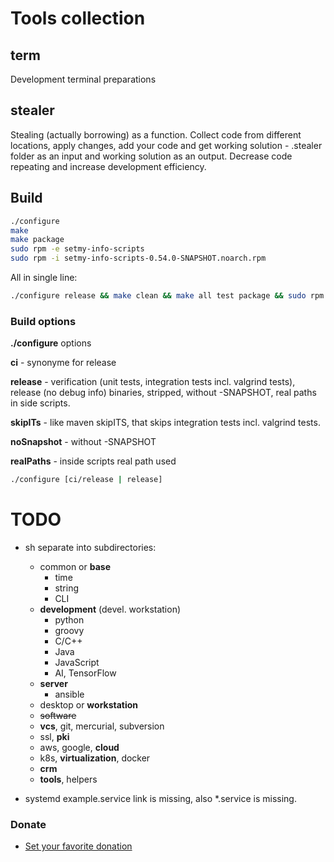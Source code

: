 
# Tools collection

## term

Development terminal preparations

## stealer

Stealing (actually borrowing) as a function. Collect code from different locations, apply changes, add your code and get
working solution - .stealer folder as an input and working solution as an output.
Decrease code repeating and increase development efficiency.

## Build

```sh
./configure
make
make package
sudo rpm -e setmy-info-scripts
sudo rpm -i setmy-info-scripts-0.54.0-SNAPSHOT.noarch.rpm
```

All in single line:

```sh
./configure release && make clean && make all test package && sudo rpm -e setmy-info-scripts && sudo rpm -i setmy-info-scripts-0.54.0.noarch.rpm
```

### Build options

**./configure** options

**ci** - synonyme for release

**release** -
    verification (unit tests, integration tests incl. valgrind tests), release (no debug info) binaries, stripped, without 
    -SNAPSHOT, real paths in side scripts.

**skipITs** - like maven skipITS, that skips integration tests incl. valgrind tests.

**noSnapshot** - without -SNAPSHOT

**realPaths** - inside scripts real path used

```sh
./configure [ci/release | release]
```

# TODO

* sh separate into subdirectories:
  * common or **base**
    * time
    * string
    * CLI
  * **development** (devel. workstation)
    * python
    * groovy
    * C/C++
    * Java
    * JavaScript
    * AI, TensorFlow
  * **server**
    * ansible
  * desktop or **workstation**
  * ~~software~~
  * **vcs**, git, mercurial, subversion
  * ssl, **pki**
  * aws, google, **cloud**
  * k8s, **virtualization**, docker
  * **crm**
  * **tools**, helpers

* systemd example.service link is missing, also *.service is missing.

### Donate

* [Set your favorite donation](https://www.paypal.me/imretabur "Donate any amount")
